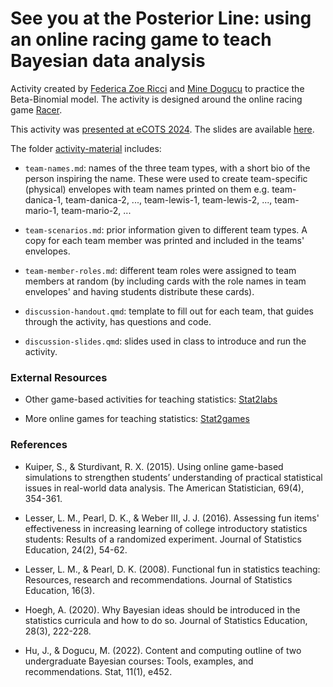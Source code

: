 # See you at the Posterior Line: using an online racing game to teach Bayesian data analysis

Activity created by [Federica Zoe Ricci](https://federicazoe.github.io/) and [Mine Dogucu](https://www.minedogucu.com/) to practice the Beta-Binomial model. The activity is designed around the online racing game [Racer](https://www.stat2games.sites.grinnell.edu/games/raceradvanced22.html).

This activity was [presented at eCOTS 2024](https://www.causeweb.org/cause/ecots/ecots24/program/posters/19). The slides are available [here](https://federicazoe.github.io/bayes-games).

The folder [activity-material](https://github.com/federicazoe/bayes-games/activity-material) includes:

- `team-names.md`: names of the three team types, with a short bio of the person inspiring the name. These were used to create team-specific (physical) envelopes with team names printed on them e.g. team-danica-1, team-danica-2, ..., team-lewis-1, team-lewis-2, ..., team-mario-1, team-mario-2, ...

- `team-scenarios.md`: prior information given to different team types. A copy for each team member was printed and included in the teams' envelopes.

- `team-member-roles.md`: different team roles were assigned to team members at random (by including cards with the role names in team envelopes' and having students distribute these cards).

- `discussion-handout.qmd`: template to fill out for each team, that guides through the activity, has questions and code.

- `discussion-slides.qmd`: slides used in class to introduce and run the activity.

### External Resources

- Other game-based activities for teaching statistics: [Stat2labs](https://stat2labs.sites.grinnell.edu/)

- More online games for teaching statistics:  [Stat2games](https://www.stat2games.sites.grinnell.edu/)

### References

- Kuiper, S., & Sturdivant, R. X. (2015). Using online game-based simulations to strengthen students’ understanding of practical statistical issues in real-world data analysis. The American Statistician, 69(4), 354-361.

- Lesser, L. M., Pearl, D. K., & Weber III, J. J. (2016). Assessing fun items' effectiveness in increasing learning of college introductory statistics students: Results of a randomized experiment. Journal of Statistics Education, 24(2), 54-62.

- Lesser, L. M., & Pearl, D. K. (2008). Functional fun in statistics teaching: Resources, research and recommendations. Journal of Statistics Education, 16(3).

- Hoegh, A. (2020). Why Bayesian ideas should be introduced in the statistics curricula and how to do so. Journal of Statistics Education, 28(3), 222-228.

- Hu, J., & Dogucu, M. (2022). Content and computing outline of two undergraduate Bayesian courses: Tools, examples, and recommendations. Stat, 11(1), e452.
